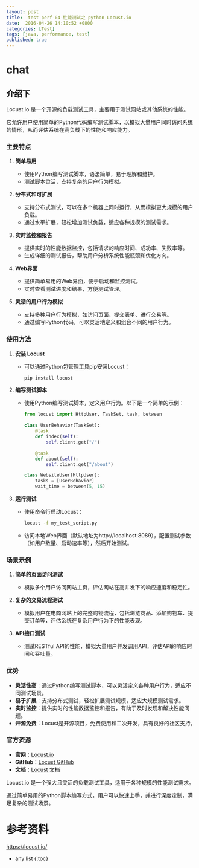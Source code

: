 ```yaml
---
layout: post
title:  test perf-04-性能测试之 python Locust.io 
date:  2016-04-26 14:10:52 +0800
categories: [Test]
tags: [java, performance, test]
published: true
---
```



# chat

## 介绍下 

Locust.io 是一个开源的负载测试工具，主要用于测试网站或其他系统的性能。

它允许用户使用简单的Python代码编写测试脚本，以模拟大量用户同时访问系统的情形，从而评估系统在高负载下的性能和响应能力。

### 主要特点

1. **简单易用**
   - 使用Python编写测试脚本，语法简单，易于理解和维护。
   - 测试脚本灵活，支持复杂的用户行为模拟。

2. **分布式和可扩展**
   - 支持分布式测试，可以在多个机器上同时运行，从而模拟更大规模的用户负载。
   - 通过水平扩展，轻松增加测试负载，适应各种规模的测试需求。

3. **实时监控和报告**
   - 提供实时的性能数据监控，包括请求的响应时间、成功率、失败率等。
   - 生成详细的测试报告，帮助用户分析系统性能瓶颈和优化方向。

4. **Web界面**
   - 提供简单易用的Web界面，便于启动和监控测试。
   - 实时查看测试进度和结果，方便测试管理。

5. **灵活的用户行为模拟**
   - 支持多种用户行为模拟，如访问页面、提交表单、进行交易等。
   - 通过编写Python代码，可以灵活地定义和组合不同的用户行为。

### 使用方法

1. **安装 Locust**
   - 可以通过Python包管理工具pip安装Locust：
     ```bash
     pip install locust
     ```

2. **编写测试脚本**
   - 使用Python编写测试脚本，定义用户行为。以下是一个简单的示例：
     ```python
     from locust import HttpUser, TaskSet, task, between

     class UserBehavior(TaskSet):
         @task
         def index(self):
             self.client.get("/")

         @task
         def about(self):
             self.client.get("/about")

     class WebsiteUser(HttpUser):
         tasks = [UserBehavior]
         wait_time = between(5, 15)
     ```

3. **运行测试**
   - 使用命令行启动Locust：
     ```bash
     locust -f my_test_script.py
     ```
   - 访问本地Web界面（默认地址为http://localhost:8089），配置测试参数（如用户数量、启动速率等），然后开始测试。

### 场景示例

1. **简单的页面访问测试**
   - 模拟多个用户访问网站主页，评估网站在高并发下的响应速度和稳定性。

2. **复杂的交易流程测试**
   - 模拟用户在电商网站上的完整购物流程，包括浏览商品、添加购物车、提交订单等，评估系统在复杂用户行为下的性能表现。

3. **API接口测试**
   - 测试RESTful API的性能，模拟大量用户并发调用API，评估API的响应时间和吞吐量。

### 优势

- **灵活性高**：通过Python编写测试脚本，可以灵活定义各种用户行为，适应不同测试场景。
- **易于扩展**：支持分布式测试，轻松扩展测试规模，适应大规模测试需求。
- **实时监控**：提供实时的性能数据监控和报告，有助于及时发现和解决性能问题。
- **开源免费**：Locust是开源项目，免费使用和二次开发，具有良好的社区支持。

### 官方资源

- **官网**：[Locust.io](https://locust.io/)
- **GitHub**：[Locust GitHub](https://github.com/locustio/locust)
- **文档**：[Locust 文档](https://docs.locust.io/)

Locust.io 是一个强大且灵活的负载测试工具，适用于各种规模的性能测试需求。

通过简单易用的Python脚本编写方式，用户可以快速上手，并进行深度定制，满足复杂的测试场景。

# 参考资料

https://locust.io/


* any list
{:toc}